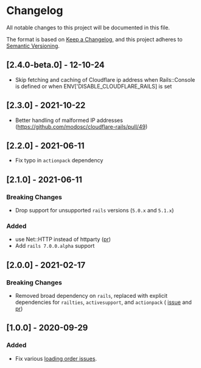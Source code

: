 # Changelog
All notable changes to this project will be documented in this file.

The format is based on [Keep a Changelog](https://keepachangelog.com/en/1.0.0/),
and this project adheres to [Semantic Versioning](https://semver.org/spec/v2.0.0.html).

## [2.4.0-beta.0] - 12-10-24
- Skip fetching and caching of Cloudflare ip address when Rails::Console is defined or when ENV['DISABLE_CLOUDFLARE_RAILS] is set

## [2.3.0] - 2021-10-22
-  Better handling of malformed IP addresses (https://github.com/modosc/cloudflare-rails/pull/49)

## [2.2.0] - 2021-06-11
- Fix typo in `actionpack` dependency

## [2.1.0] - 2021-06-11
### Breaking Changes
- Drop support for unsupported `rails` versions (`5.0.x` and `5.1.x`)

### Added
- use Net::HTTP instead of httparty ([pr](https://github.com/modosc/cloudflare-rails/pull/44))
- Add `rails 7.0.0.alpha` support

## [2.0.0] - 2021-02-17
### Breaking Changes
- Removed broad dependency on `rails`, replaced with explicit dependencies for `railties`, `activesupport`, and `actionpack` ( [issue](https://github.com/modosc/cloudflare-rails/issues/34) and [pr](https://github.com/modosc/cloudflare-rails/pull/35))

## [1.0.0] - 2020-09-29
### Added

- Fix various [loading order issues](https://github.com/modosc/cloudflare-rails/pull/25).
